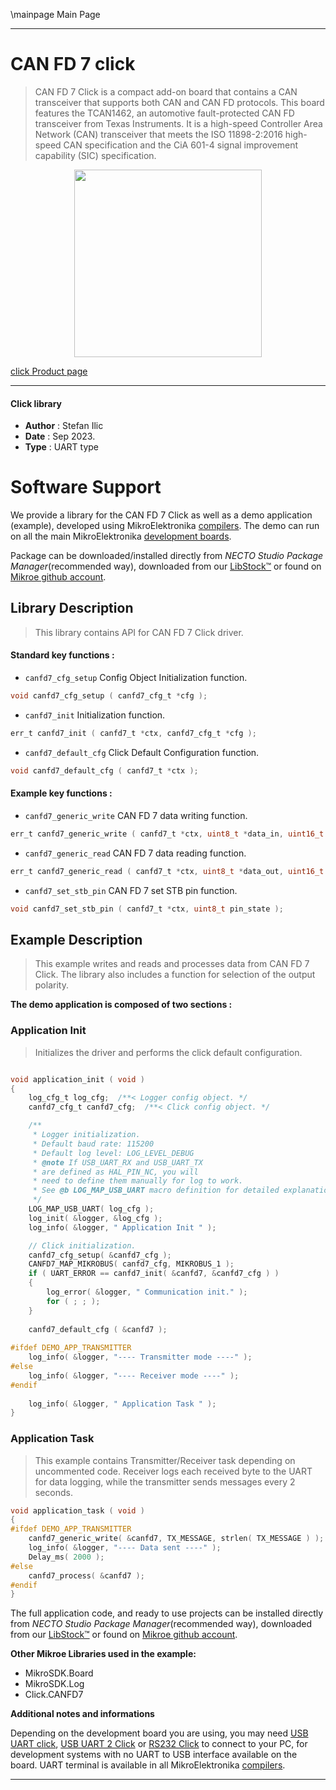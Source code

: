\mainpage Main Page

---
# CAN FD 7 click

> CAN FD 7 Click is a compact add-on board that contains a CAN transceiver that supports both CAN and CAN FD protocols. This board features the TCAN1462, an automotive fault-protected CAN FD transceiver from Texas Instruments. It is a high-speed Controller Area Network (CAN) transceiver that meets the ISO 11898-2:2016 high-speed CAN specification and the CiA 601-4 signal improvement capability (SIC) specification.

<p align="center">
  <img src="https://download.mikroe.com/images/click_for_ide/canfd7_click.png" height=300px>
</p>

[click Product page](https://www.mikroe.com/can-fd-7-click)

---


#### Click library

- **Author**        : Stefan Ilic
- **Date**          : Sep 2023.
- **Type**          : UART type


# Software Support

We provide a library for the CAN FD 7 Click
as well as a demo application (example), developed using MikroElektronika
[compilers](https://www.mikroe.com/necto-studio).
The demo can run on all the main MikroElektronika [development boards](https://www.mikroe.com/development-boards).

Package can be downloaded/installed directly from *NECTO Studio Package Manager*(recommended way), downloaded from our [LibStock&trade;](https://libstock.mikroe.com) or found on [Mikroe github account](https://github.com/MikroElektronika/mikrosdk_click_v2/tree/master/clicks).

## Library Description

> This library contains API for CAN FD 7 Click driver.

#### Standard key functions :

- `canfd7_cfg_setup` Config Object Initialization function.
```c
void canfd7_cfg_setup ( canfd7_cfg_t *cfg );
```

- `canfd7_init` Initialization function.
```c
err_t canfd7_init ( canfd7_t *ctx, canfd7_cfg_t *cfg );
```

- `canfd7_default_cfg` Click Default Configuration function.
```c
void canfd7_default_cfg ( canfd7_t *ctx );
```

#### Example key functions :

- `canfd7_generic_write` CAN FD 7 data writing function.
```c
err_t canfd7_generic_write ( canfd7_t *ctx, uint8_t *data_in, uint16_t len ) 
```

- `canfd7_generic_read` CAN FD 7 data reading function.
```c
err_t canfd7_generic_read ( canfd7_t *ctx, uint8_t *data_out, uint16_t len );
```

- `canfd7_set_stb_pin` CAN FD 7 set STB pin function.
```c
void canfd7_set_stb_pin ( canfd7_t *ctx, uint8_t pin_state );
```

## Example Description

> This example writes and reads and processes data from CAN FD 7 Click.
  The library also includes a function for selection of the output polarity.

**The demo application is composed of two sections :**

### Application Init

> Initializes the driver and performs the click default configuration.

```c

void application_init ( void ) 
{
    log_cfg_t log_cfg;  /**< Logger config object. */
    canfd7_cfg_t canfd7_cfg;  /**< Click config object. */

    /** 
     * Logger initialization.
     * Default baud rate: 115200
     * Default log level: LOG_LEVEL_DEBUG
     * @note If USB_UART_RX and USB_UART_TX 
     * are defined as HAL_PIN_NC, you will 
     * need to define them manually for log to work. 
     * See @b LOG_MAP_USB_UART macro definition for detailed explanation.
     */
    LOG_MAP_USB_UART( log_cfg );
    log_init( &logger, &log_cfg );
    log_info( &logger, " Application Init " );

    // Click initialization.
    canfd7_cfg_setup( &canfd7_cfg );
    CANFD7_MAP_MIKROBUS( canfd7_cfg, MIKROBUS_1 );
    if ( UART_ERROR == canfd7_init( &canfd7, &canfd7_cfg ) ) 
    {
        log_error( &logger, " Communication init." );
        for ( ; ; );
    }
    
    canfd7_default_cfg ( &canfd7 );
    
#ifdef DEMO_APP_TRANSMITTER
    log_info( &logger, "---- Transmitter mode ----" );
#else
    log_info( &logger, "---- Receiver mode ----" );
#endif 
    
    log_info( &logger, " Application Task " );
}

```

### Application Task

> This example contains Transmitter/Receiver task depending on uncommented code.
  Receiver logs each received byte to the UART for data logging,
  while the transmitter sends messages every 2 seconds.

```c
void application_task ( void ) 
{
#ifdef DEMO_APP_TRANSMITTER
    canfd7_generic_write( &canfd7, TX_MESSAGE, strlen( TX_MESSAGE ) );
    log_info( &logger, "---- Data sent ----" );
    Delay_ms( 2000 );
#else
    canfd7_process( &canfd7 );
#endif
}
```

The full application code, and ready to use projects can be installed directly from *NECTO Studio Package Manager*(recommended way), downloaded from our [LibStock&trade;](https://libstock.mikroe.com) or found on [Mikroe github account](https://github.com/MikroElektronika/mikrosdk_click_v2/tree/master/clicks).

**Other Mikroe Libraries used in the example:**

- MikroSDK.Board
- MikroSDK.Log
- Click.CANFD7

**Additional notes and informations**

Depending on the development board you are using, you may need
[USB UART click](https://www.mikroe.com/usb-uart-click),
[USB UART 2 Click](https://www.mikroe.com/usb-uart-2-click) or
[RS232 Click](https://www.mikroe.com/rs232-click) to connect to your PC, for
development systems with no UART to USB interface available on the board. UART
terminal is available in all MikroElektronika
[compilers](https://shop.mikroe.com/compilers).

---
